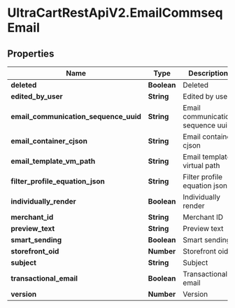 # UltraCartRestApiV2.EmailCommseqEmail

## Properties
Name | Type | Description | Notes
------------ | ------------- | ------------- | -------------
**deleted** | **Boolean** | Deleted | [optional] 
**edited_by_user** | **String** | Edited by user | [optional] 
**email_communication_sequence_uuid** | **String** | Email communication sequence uuid | [optional] 
**email_container_cjson** | **String** | Email container cjson | [optional] 
**email_template_vm_path** | **String** | Email template virtual path | [optional] 
**filter_profile_equation_json** | **String** | Filter profile equation json | [optional] 
**individually_render** | **Boolean** | Individually render | [optional] 
**merchant_id** | **String** | Merchant ID | [optional] 
**preview_text** | **String** | Preview text | [optional] 
**smart_sending** | **Boolean** | Smart sending | [optional] 
**storefront_oid** | **Number** | Storefront oid | [optional] 
**subject** | **String** | Subject | [optional] 
**transactional_email** | **Boolean** | Transactional email | [optional] 
**version** | **Number** | Version | [optional] 


